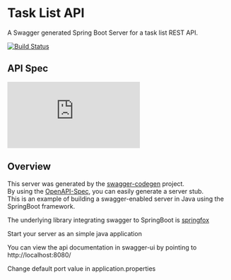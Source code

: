 # Task List API
A Swagger generated Spring Boot Server for a task list REST API.

[![Build Status](https://travis-ci.org/paucls/task_list_api-spring_boot.svg?branch=master)](https://travis-ci.org/paucls/task_list_api-spring_boot)

## API Spec
<!---
[![swagger-api validator-badge](http://online.swagger.io/validator?url=https://raw.githubusercontent.com/paucls/task_list_api-spring_boot/master/task-list-api-swagger-definition.yaml)](./task-list-api-swagger-definition.yaml)
-->
[![swagger-api validator-badge](http://dgrechka.net/swagger_validator_content_type_proxy.php?url=https://raw.githubusercontent.com/paucls/task_list_api-spring_boot/master/task-list-api-swagger-definition.yaml)](./task-list-api-swagger-definition.yaml)

## Overview  
This server was generated by the [swagger-codegen](https://github.com/swagger-api/swagger-codegen) project.  
By using the [OpenAPI-Spec](https://github.com/swagger-api/swagger-core), you can easily generate a server stub.  
This is an example of building a swagger-enabled server in Java using the SpringBoot framework.  

The underlying library integrating swagger to SpringBoot is [springfox](https://github.com/springfox/springfox)  

Start your server as an simple java application  

You can view the api documentation in swagger-ui by pointing to  
http://localhost:8080/  

Change default port value in application.properties